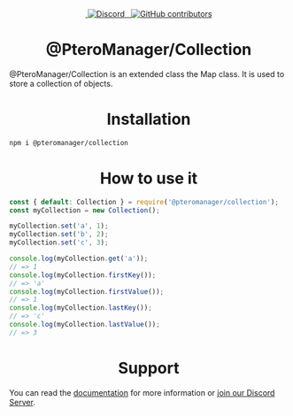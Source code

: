 <div align="center">
<a href="https://npmjs.com/package/@pteromanager/collection" target="_blank">
<img src="https://img.shields.io/npm/v/@pteromanager/collection.svg" alt=""/>
</a>
<a href="https://pteromanager.ga/discord" target="_blank">
<img alt="Discord" src="https://img.shields.io/discord/949749367236083732?color=Blue&label=Discord%20Server&logo=Discord&logoColor=White">
</a>
<a href="https://npmjs.com/package/@pteromanager/collection" target="_blank">
<img src="https://img.shields.io/npm/dt/@pteromanager/collection.svg" alt=""/>
</a>
<a href="https://npmjs.com/package/@pteromanager/collection" target="_blank">
<img src="https://img.shields.io/npm/dw/@pteromanager/collection.svg" alt=""/>
</a>
<a href="https://github.com/PteroManager/Collection" target="_blank">
<img alt="GitHub contributors" src="https://img.shields.io/github/contributors/PteroManager/Collection">
</a>

# @PteroManager/Collection
</div>

@PteroManager/Collection is an extended class the Map class. It is used to store a collection of objects.

<div align="center">

# Installation
</div>

```sh
npm i @pteromanager/collection
```

<div align="center">

# How to use it
</div>

```js
const { default: Collection } = require('@pteromanager/collection');
const myCollection = new Collection();

myCollection.set('a', 1);
myCollection.set('b', 2);
myCollection.set('c', 3);

console.log(myCollection.get('a'));
// => 1
console.log(myCollection.firstKey());
// => 'a'
console.log(myCollection.firstValue());
// => 1
console.log(myCollection.lastKey());
// => 'c'
console.log(myCollection.lastValue());
// => 3
```

<div align="center">

# Support
</div>

You can read the [documentation](https://pteromanager.ga) for more information or [join our Discord Server](https://pteromanager.ga/discord).